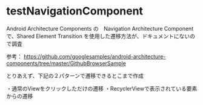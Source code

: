 # testNavigationComponent

Android Architecture Components の　Navigation Architecture Component で、Shared Element Transition を使用した遷移方法が、ドキュメントにないので調査

参考：
https://github.com/googlesamples/android-architecture-components/tree/master/GithubBrowserSample

とりあえず、下記の２パターンで遷移できるとこまで作成

・通常のViewをクリックしただけの遷移
・RecyclerViewで表示されている要素からの遷移
